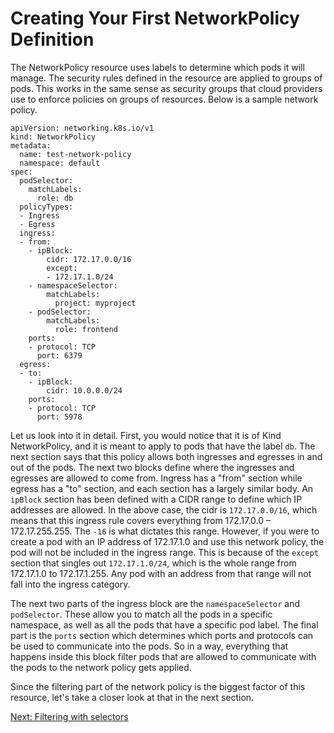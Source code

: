 # Creating Your First NetworkPolicy Definition

The NetworkPolicy resource uses labels to determine which pods it will manage. The security rules defined in the resource are applied to groups of pods. This works in the same sense as security groups that cloud providers use to enforce policies on groups of resources. Below is a sample network policy.

```
apiVersion: networking.k8s.io/v1
kind: NetworkPolicy
metadata:
  name: test-network-policy
  namespace: default
spec:
  podSelector:
    matchLabels:
      role: db
  policyTypes:
  - Ingress
  - Egress
  ingress:
  - from:
    - ipBlock:
        cidr: 172.17.0.0/16
        except:
        - 172.17.1.0/24
    - namespaceSelector:
        matchLabels:
          project: myproject
    - podSelector:
        matchLabels:
          role: frontend
    ports:
    - protocol: TCP
      port: 6379
  egress:
  - to:
    - ipBlock:
        cidr: 10.0.0.0/24
    ports:
    - protocol: TCP
      port: 5978
```

Let us look into it in detail. First, you would notice that it is of Kind NetworkPolicy, and it is meant to apply to pods that have the label `db`. The next section says that this policy allows both ingresses and egresses in and out of the pods. The next two blocks define where the ingresses and egresses are allowed to come from. Ingress has a "from" section while egress has a "to" section, and each section has a largely similar body. An `ipBlock` section has been defined with a CIDR range to define which IP addresses are allowed. In the above case, the cidr is `172.17.0.0/16`, which means that this ingress rule covers everything from 172.17.0.0 – 172.17.255.255. The `-16` is what dictates this range. However, if you were to create a pod with an IP address of 172.17.1.0 and use this network policy, the pod will not be included in the ingress range. This is because of the `except` section that singles out `172.17.1.0/24`, which is the whole range from 172.17.1.0 to 172.17.1.255. Any pod with an address from that range will not fall into the ingress category.

The next two parts of the ingress block are the `namespaceSelector` and `podSelector`. These allow you to match all the pods in a specific namespace, as well as all the pods that have a specific pod label. The final part is the `ports` section which determines which ports and protocols can be used to communicate into the pods. So in a way, everything that happens inside this block filter pods that are allowed to communicate with the pods to the network policy gets applied.

Since the filtering part of the network policy is the biggest factor of this resource, let's take a closer look at that in the next section.

[Next: Filtering with selectors](./how_can_we_fine-tune_network_policy_using_selectors.md)